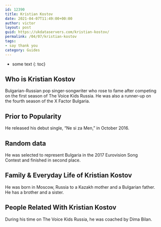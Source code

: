 ```yaml
---
id: 12390
title: Kristian Kostov
date: 2021-04-07T11:49:00+00:00
author: victor
layout: post
guid: https://ukdataservers.com/kristian-kostov/
permalink: /04/07/kristian-kostov
tags:
- say thank you
category: Guides
---
```


* some text
{: toc}


## Who is Kristian Kostov



Bulgarian-Russian pop singer-songwriter who rose to fame after competing on the first season of The Voice Kids Russia. He was also a runner-up on the fourth season of the X Factor Bulgaria. 

                
                
                
## Prior to Popularity



He released his debut single, &#8220;Ne si za Men,&#8221; in October 2016. 

                
                
                
## Random data



He was selected to represent Bulgaria in the 2017 Eurovision Song Contest and finished in second place. 

                
                
                
## Family & Everyday Life of Kristian Kostov



He was born in Moscow, Russia to a Kazakh mother and a Bulgarian father. He has a brother and a sister. 

                
                
                
## People Related With Kristian Kostov



During his time on The Voice Kids Russia, he was coached by Dima Bilan. 

                
              
            
          
          
          